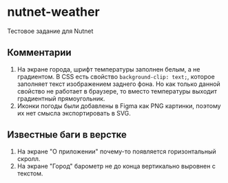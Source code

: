 # nutnet-weather
Тестовое задание для Nutnet

## Комментарии

1. На экране города, шрифт температуры заполнен белым, а не градиентом. 
В CSS есть свойство `background-clip: text;`, которое заполняет текст
изображением заднего фона. Но как только данной свойство не работает в браузере,
то вместо температуры выходит градиентный прямоугольник.
2. Иконки погоды были добавлены в Figma как PNG картинки, поэтому их нет смысла
экспортировать в SVG.

## Известные баги в верстке

1. На экране "О приложении" почему-то появляется горизонтальный скролл.
2. На экране "Город" барометр не до конца вертикально выровнен с текстом.